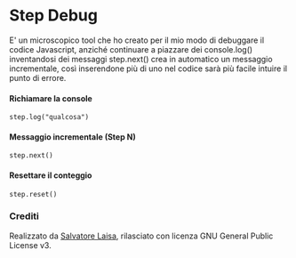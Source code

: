 Step Debug
=========

E' un microscopico tool che ho creato per il mio modo di debuggare il codice Javascript, anziché continuare a piazzare dei console.log() inventandosi dei messaggi step.next() crea in automatico un messaggio incrementale, così inserendone più di uno nel codice sarà più facile intuire il punto di errore.

#### Richiamare la console
	step.log("qualcosa")
	
#### Messaggio incrementale (Step N)
	step.next()
	
#### Resettare il conteggio
	step.reset()
	
### Crediti
Realizzato da [Salvatore Laisa](http://www.salvatorelaisa.net/), rilasciato con licenza GNU General Public License v3.